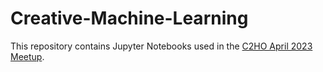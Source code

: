 # Creative-Machine-Learning

This repository contains Jupyter Notebooks used in the [C2HO April 2023 Meetup](https://www.hf.uio.no/imv/english/research/news-and-events/events/Other/c2ho/c2ho-workshop-april-2023.html).
